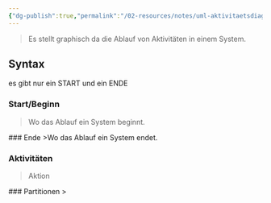 ```yaml
---
{"dg-publish":true,"permalink":"/02-resources/notes/uml-aktivitaetsdiagramm/","tags":["GFN/prüfungsrelevant/AP1/vorbereitung"]}
---
```


>Es stellt graphisch da die Ablauf von Aktivitäten in einem System.

## Syntax
<style> .container {font-family: sans-serif; text-align: center;} .button-wrapper button {z-index: 1;height: 40px; width: 100px; margin: 10px;padding: 5px;} .excalidraw .App-menu_top .buttonList { display: flex;} .excalidraw-wrapper { height: 800px; margin: 50px; position: relative;} :root[dir="ltr"] .excalidraw .layer-ui__wrapper .zen-mode-transition.App-menu_bottom--transition-left {transform: none;} </style><script src="https://cdn.jsdelivr.net/npm/react@17/umd/react.production.min.js"></script><script src="https://cdn.jsdelivr.net/npm/react-dom@17/umd/react-dom.production.min.js"></script><script type="text/javascript" src="https://cdn.jsdelivr.net/npm/@excalidraw/excalidraw@0/dist/excalidraw.production.min.js"></script><div id="UML-Aktivitätsdiagramm_2025-03-22_1713.22.excalidraw.md1"></div><script>(function(){const InitialData={"type":"excalidraw","version":2,"source":"https://github.com/zsviczian/obsidian-excalidraw-plugin/releases/tag/2.9.1","elements":[{"id":"3iENoQKGLQNM1-GBzYmSP","type":"ellipse","x":-178.75,"y":-301.203125,"width":54,"height":51,"angle":0,"strokeColor":"#1e1e1e","backgroundColor":"#ffffff","fillStyle":"solid","strokeWidth":2,"strokeStyle":"solid","roughness":1,"opacity":100,"groupIds":[],"frameId":null,"index":"a0","roundness":{"type":2},"seed":686507450,"version":143,"versionNonce":1731495846,"isDeleted":false,"boundElements":[{"id":"BrJNTI6tLhEtr_OkUxWnZ","type":"arrow"}],"updated":1742660204745,"link":null,"locked":false},{"id":"Hj7zNWRNHPwEwaGeLH-UV","type":"rectangle","x":-236.75,"y":-187.203125,"width":171,"height":84,"angle":0,"strokeColor":"#1e1e1e","backgroundColor":"#ffffff","fillStyle":"solid","strokeWidth":2,"strokeStyle":"solid","roughness":1,"opacity":100,"groupIds":[],"frameId":null,"index":"a1","roundness":{"type":3},"seed":374800186,"version":40,"versionNonce":1281435898,"isDeleted":false,"boundElements":[{"type":"text","id":"wGo91gBs"},{"id":"BrJNTI6tLhEtr_OkUxWnZ","type":"arrow"},{"id":"HhnWDxTts4WBYC6G_tc0Y","type":"arrow"}],"updated":1742660207455,"link":null,"locked":false},{"id":"wGo91gBs","type":"text","x":-198.8299560546875,"y":-157.703125,"width":95.159912109375,"height":25,"angle":0,"strokeColor":"#1e1e1e","backgroundColor":"#ffffff","fillStyle":"solid","strokeWidth":2,"strokeStyle":"solid","roughness":1,"opacity":100,"groupIds":[],"frameId":null,"index":"a2","roundness":null,"seed":1005493990,"version":22,"versionNonce":1056190822,"isDeleted":false,"boundElements":null,"updated":1742660183195,"link":null,"locked":false,"text":"stehe auf","rawText":"stehe auf","fontSize":20,"fontFamily":5,"textAlign":"center","verticalAlign":"middle","containerId":"Hj7zNWRNHPwEwaGeLH-UV","originalText":"stehe auf","autoResize":true,"lineHeight":1.25},{"id":"3aP0ElbXA7R2SqA2f79RV","type":"rectangle","x":-241.75,"y":-35.203125,"width":199,"height":72,"angle":0,"strokeColor":"#1e1e1e","backgroundColor":"#ffffff","fillStyle":"solid","strokeWidth":2,"strokeStyle":"solid","roughness":1,"opacity":100,"groupIds":[],"frameId":null,"index":"a4","roundness":{"type":3},"seed":2122769210,"version":99,"versionNonce":1771563430,"isDeleted":false,"boundElements":[{"type":"text","id":"VWqDHoSp"},{"id":"HhnWDxTts4WBYC6G_tc0Y","type":"arrow"},{"id":"IiudlaydeoLTcvdi2seQp","type":"arrow"}],"updated":1742660211203,"link":null,"locked":false},{"id":"VWqDHoSp","type":"text","x":-223.2299346923828,"y":-11.703125,"width":161.95986938476562,"height":25,"angle":0,"strokeColor":"#1e1e1e","backgroundColor":"#ffffff","fillStyle":"solid","strokeWidth":2,"strokeStyle":"solid","roughness":1,"opacity":100,"groupIds":[],"frameId":null,"index":"a5","roundness":null,"seed":876627046,"version":46,"versionNonce":1674221350,"isDeleted":false,"boundElements":null,"updated":1742660184646,"link":null,"locked":false,"text":"Putze die Zähne","rawText":"Putze die Zähne","fontSize":20,"fontFamily":5,"textAlign":"center","verticalAlign":"middle","containerId":"3aP0ElbXA7R2SqA2f79RV","originalText":"Putze die Zähne","autoResize":true,"lineHeight":1.25},{"id":"haCAtkK8_OaKsTD7gKTmS","type":"rectangle","x":-218.75,"y":91.796875,"width":153,"height":45,"angle":0,"strokeColor":"#1e1e1e","backgroundColor":"#ffffff","fillStyle":"solid","strokeWidth":2,"strokeStyle":"solid","roughness":1,"opacity":100,"groupIds":[],"frameId":null,"index":"a7","roundness":{"type":3},"seed":1307864102,"version":76,"versionNonce":1703920634,"isDeleted":false,"boundElements":[{"type":"text","id":"STnpMj9v"},{"id":"IiudlaydeoLTcvdi2seQp","type":"arrow"},{"id":"phveqSlA9eatyshD7Zu9I","type":"arrow"}],"updated":1742660843190,"link":null,"locked":false},{"id":"STnpMj9v","type":"text","x":-177.03997039794922,"y":101.796875,"width":69.57994079589844,"height":25,"angle":0,"strokeColor":"#1e1e1e","backgroundColor":"#ffffff","fillStyle":"solid","strokeWidth":2,"strokeStyle":"solid","roughness":1,"opacity":100,"groupIds":[],"frameId":null,"index":"a8","roundness":null,"seed":955753082,"version":37,"versionNonce":728228646,"isDeleted":false,"boundElements":null,"updated":1742660230765,"link":null,"locked":false,"text":"Dusche","rawText":"Dusche","fontSize":20,"fontFamily":5,"textAlign":"center","verticalAlign":"middle","containerId":"haCAtkK8_OaKsTD7gKTmS","originalText":"Dusche","autoResize":true,"lineHeight":1.25},{"id":"y8lxcOmjqVqthO69NN73V","type":"rectangle","x":160.25,"y":465.796875,"width":152,"height":60,"angle":0,"strokeColor":"#1e1e1e","backgroundColor":"#ffffff","fillStyle":"solid","strokeWidth":2,"strokeStyle":"solid","roughness":1,"opacity":100,"groupIds":[],"frameId":null,"index":"a9","roundness":{"type":3},"seed":1696114618,"version":176,"versionNonce":539839206,"isDeleted":false,"boundElements":[{"type":"text","id":"fA76tCAo"},{"id":"BaTbOc13cujWgUsOkm7rr","type":"arrow"},{"id":"SgdtiZol-m5QdVMp4fR8E","type":"arrow"}],"updated":1742660891537,"link":null,"locked":false},{"id":"fA76tCAo","type":"text","x":191.2400360107422,"y":470.796875,"width":90.01992797851562,"height":50,"angle":0,"strokeColor":"#1e1e1e","backgroundColor":"#ffffff","fillStyle":"solid","strokeWidth":2,"strokeStyle":"solid","roughness":1,"opacity":100,"groupIds":[],"frameId":null,"index":"aA","roundness":null,"seed":582234150,"version":159,"versionNonce":1682130938,"isDeleted":false,"boundElements":null,"updated":1742660449895,"link":null,"locked":false,"text":"fahre zur\nArbeit","rawText":"fahre zur Arbeit","fontSize":20,"fontFamily":5,"textAlign":"center","verticalAlign":"middle","containerId":"y8lxcOmjqVqthO69NN73V","originalText":"fahre zur Arbeit","autoResize":true,"lineHeight":1.25},{"id":"J2KnhtIJr5oA2_iKIeEJ5","type":"rectangle","x":175.25,"y":576.796875,"width":120,"height":50,"angle":0,"strokeColor":"#1e1e1e","backgroundColor":"#ffffff","fillStyle":"solid","strokeWidth":2,"strokeStyle":"solid","roughness":1,"opacity":100,"groupIds":[],"frameId":null,"index":"aB","roundness":{"type":3},"seed":262456998,"version":189,"versionNonce":1787265018,"isDeleted":false,"boundElements":[{"type":"text","id":"udx4meAm"},{"id":"SgdtiZol-m5QdVMp4fR8E","type":"arrow"},{"id":"U2oV6PWFn3FlVWkJBCEEK","type":"arrow"}],"updated":1742660897402,"link":null,"locked":false},{"id":"udx4meAm","type":"text","x":200.11003875732422,"y":589.296875,"width":70.27992248535156,"height":25,"angle":0,"strokeColor":"#1e1e1e","backgroundColor":"#ffffff","fillStyle":"solid","strokeWidth":2,"strokeStyle":"solid","roughness":1,"opacity":100,"groupIds":[],"frameId":null,"index":"aC","roundness":null,"seed":40108070,"version":153,"versionNonce":100933178,"isDeleted":false,"boundElements":null,"updated":1742660451345,"link":null,"locked":false,"text":"Arbeite","rawText":"Arbeite","fontSize":20,"fontFamily":5,"textAlign":"center","verticalAlign":"middle","containerId":"J2KnhtIJr5oA2_iKIeEJ5","originalText":"Arbeite","autoResize":true,"lineHeight":1.25},{"id":"eDcEXUJx7n7t1HE0ozbC4","type":"ellipse","x":-145.75,"y":857.296875,"width":29,"height":30,"angle":0,"strokeColor":"#1e1e1e","backgroundColor":"#ffffff","fillStyle":"solid","strokeWidth":2,"strokeStyle":"solid","roughness":1,"opacity":100,"groupIds":[],"frameId":null,"index":"aD","roundness":{"type":2},"seed":915570874,"version":453,"versionNonce":1779386746,"isDeleted":false,"boundElements":[{"id":"U2oV6PWFn3FlVWkJBCEEK","type":"arrow"}],"updated":1742660897404,"link":null,"locked":false},{"id":"_9nlrWDGHdJHnbxditaAp","type":"ellipse","x":-157.75,"y":847.296875,"width":54,"height":51,"angle":0,"strokeColor":"#1e1e1e","backgroundColor":"transparent","fillStyle":"solid","strokeWidth":2,"strokeStyle":"solid","roughness":1,"opacity":100,"groupIds":[],"frameId":null,"index":"aE","roundness":{"type":2},"seed":326587322,"version":367,"versionNonce":1914801894,"isDeleted":false,"boundElements":[{"id":"xQdSiNHpm3gnE3lSrfQoV","type":"arrow"}],"updated":1742660903683,"link":null,"locked":false},{"id":"BrJNTI6tLhEtr_OkUxWnZ","type":"arrow","x":-149.75,"y":-245.203125,"width":1,"height":59,"angle":0,"strokeColor":"#1e1e1e","backgroundColor":"transparent","fillStyle":"solid","strokeWidth":2,"strokeStyle":"solid","roughness":1,"opacity":100,"groupIds":[],"frameId":null,"index":"aF","roundness":{"type":2},"seed":712912614,"version":29,"versionNonce":1271964390,"isDeleted":false,"boundElements":null,"updated":1742660204747,"link":null,"locked":false,"points":[[0,0],[1,59]],"lastCommittedPoint":null,"startBinding":{"elementId":"3iENoQKGLQNM1-GBzYmSP","focus":-0.05406240345999251,"gap":5.059497384467858},"endBinding":{"elementId":"Hj7zNWRNHPwEwaGeLH-UV","focus":0.03705888135260039,"gap":1},"startArrowhead":null,"endArrowhead":"arrow","elbowed":false},{"id":"HhnWDxTts4WBYC6G_tc0Y","type":"arrow","x":-145.75,"y":-97.203125,"width":2,"height":55,"angle":0,"strokeColor":"#1e1e1e","backgroundColor":"transparent","fillStyle":"solid","strokeWidth":2,"strokeStyle":"solid","roughness":1,"opacity":100,"groupIds":[],"frameId":null,"index":"aG","roundness":{"type":2},"seed":179048442,"version":23,"versionNonce":386267578,"isDeleted":false,"boundElements":null,"updated":1742660207456,"link":null,"locked":false,"points":[[0,0],[2,55]],"lastCommittedPoint":null,"startBinding":{"elementId":"Hj7zNWRNHPwEwaGeLH-UV","focus":-0.04314217068839416,"gap":6},"endBinding":{"elementId":"3aP0ElbXA7R2SqA2f79RV","focus":0.0006312561998377233,"gap":7},"startArrowhead":null,"endArrowhead":"arrow","elbowed":false},{"id":"IiudlaydeoLTcvdi2seQp","type":"arrow","x":-142.96770608100542,"y":38.23882854818648,"width":4.4516854082488635,"height":52.30730354692394,"angle":0,"strokeColor":"#1e1e1e","backgroundColor":"transparent","fillStyle":"solid","strokeWidth":2,"strokeStyle":"solid","roughness":1,"opacity":100,"groupIds":[],"frameId":null,"index":"aH","roundness":{"type":2},"seed":1977816422,"version":42,"versionNonce":1201042170,"isDeleted":false,"boundElements":null,"updated":1742660230770,"link":null,"locked":false,"points":[[0,0],[4.4516854082488635,52.30730354692394]],"lastCommittedPoint":null,"startBinding":{"elementId":"3aP0ElbXA7R2SqA2f79RV","focus":0.038066590602634606,"gap":4},"endBinding":{"elementId":"haCAtkK8_OaKsTD7gKTmS","focus":0.07339574006240676,"gap":4},"startArrowhead":null,"endArrowhead":"arrow","elbowed":false},{"id":"tk9vhhFTJmpPUbqgyHxml","type":"diamond","x":-267.75,"y":212.796875,"width":255,"height":186,"angle":0,"strokeColor":"#1e1e1e","backgroundColor":"transparent","fillStyle":"solid","strokeWidth":2,"strokeStyle":"solid","roughness":1,"opacity":100,"groupIds":[],"frameId":null,"index":"aK","roundness":{"type":2},"seed":258502822,"version":528,"versionNonce":2098993530,"isDeleted":false,"boundElements":[{"type":"text","id":"8TtK5wnd"},{"id":"phveqSlA9eatyshD7Zu9I","type":"arrow"},{"id":"BaTbOc13cujWgUsOkm7rr","type":"arrow"},{"id":"U0DDhexF2z8mtoe6TrCDW","type":"arrow"}],"updated":1742660884586,"link":null,"locked":false},{"id":"8TtK5wnd","type":"text","x":-196.85919189453125,"y":264.546875,"width":113.7183837890625,"height":82.5,"angle":0,"strokeColor":"#1e1e1e","backgroundColor":"transparent","fillStyle":"solid","strokeWidth":2,"strokeStyle":"solid","roughness":1,"opacity":100,"groupIds":[],"frameId":null,"index":"aL","roundness":null,"seed":753846694,"version":445,"versionNonce":1847117754,"isDeleted":false,"boundElements":null,"updated":1742660879448,"link":null,"locked":false,"text":"Heute\nWocheende\n?","rawText":"Heute Wocheende?","fontSize":22,"fontFamily":5,"textAlign":"center","verticalAlign":"middle","containerId":"tk9vhhFTJmpPUbqgyHxml","originalText":"Heute Wocheende?","autoResize":true,"lineHeight":1.25},{"id":"V0Ut5DhYU8VnYMq-okbYQ","type":"rectangle","x":-367.75000000000006,"y":-254.20312499999997,"width":421.00000000000006,"height":435.00000000000006,"angle":0,"strokeColor":"#1e1e1e","backgroundColor":"transparent","fillStyle":"solid","strokeWidth":2,"strokeStyle":"solid","roughness":1,"opacity":100,"groupIds":[],"frameId":null,"index":"aM","roundness":{"type":3},"seed":1855493050,"version":104,"versionNonce":1517100154,"isDeleted":false,"boundElements":null,"updated":1742660458634,"link":null,"locked":false},{"id":"3XS8ayGz","type":"text","x":-353.75,"y":-244.203125,"width":149.07247924804688,"height":27.5,"angle":0,"strokeColor":"#1e1e1e","backgroundColor":"transparent","fillStyle":"solid","strokeWidth":2,"strokeStyle":"solid","roughness":1,"opacity":100,"groupIds":[],"frameId":null,"index":"aN","roundness":null,"seed":1148491686,"version":64,"versionNonce":1557016870,"isDeleted":false,"boundElements":null,"updated":1742660461335,"link":null,"locked":false,"text":"Morgenroutine","rawText":"Morgenroutine","fontSize":22,"fontFamily":5,"textAlign":"left","verticalAlign":"top","containerId":null,"originalText":"Morgenroutine","autoResize":true,"lineHeight":1.25},{"id":"HaQHIJCItxuSbbwSqtw5w","type":"rectangle","x":58.25,"y":387.796875,"width":361,"height":298,"angle":0,"strokeColor":"#1e1e1e","backgroundColor":"transparent","fillStyle":"solid","strokeWidth":2,"strokeStyle":"solid","roughness":1,"opacity":100,"groupIds":[],"frameId":null,"index":"aO","roundness":{"type":3},"seed":67491174,"version":71,"versionNonce":764740666,"isDeleted":false,"boundElements":[{"id":"BaTbOc13cujWgUsOkm7rr","type":"arrow"}],"updated":1742660868031,"link":null,"locked":false},{"id":"ftCiOKvj","type":"text","x":68.25,"y":397.796875,"width":123.64198303222656,"height":24.178141386034785,"angle":0,"strokeColor":"#1e1e1e","backgroundColor":"transparent","fillStyle":"solid","strokeWidth":2,"strokeStyle":"solid","roughness":1,"opacity":100,"groupIds":[],"frameId":null,"index":"aP","roundness":null,"seed":2072238694,"version":72,"versionNonce":1439098790,"isDeleted":false,"boundElements":null,"updated":1742660446076,"link":null,"locked":false,"text":"Arbeitroutine","rawText":"Arbeitroutine","fontSize":19.342513108827827,"fontFamily":5,"textAlign":"left","verticalAlign":"top","containerId":null,"originalText":"Arbeitroutine","autoResize":true,"lineHeight":1.25},{"id":"A6aNAbYwMDgeih0trS4GH","type":"rectangle","x":-490.75,"y":498.796875,"width":201,"height":81,"angle":0,"strokeColor":"#1e1e1e","backgroundColor":"transparent","fillStyle":"solid","strokeWidth":2,"strokeStyle":"solid","roughness":1,"opacity":100,"groupIds":[],"frameId":null,"index":"aQ","roundness":{"type":3},"seed":1635894522,"version":71,"versionNonce":1701602810,"isDeleted":false,"boundElements":[{"type":"text","id":"AUeoxTjQ"},{"id":"U0DDhexF2z8mtoe6TrCDW","type":"arrow"},{"id":"lK377OMVV7x0deQL8hVq_","type":"arrow"}],"updated":1742660900453,"link":null,"locked":false},{"id":"AUeoxTjQ","type":"text","x":-447.90120697021484,"y":525.546875,"width":115.30241394042969,"height":27.5,"angle":0,"strokeColor":"#1e1e1e","backgroundColor":"transparent","fillStyle":"solid","strokeWidth":2,"strokeStyle":"solid","roughness":1,"opacity":100,"groupIds":[],"frameId":null,"index":"aR","roundness":null,"seed":1492209210,"version":46,"versionNonce":588248806,"isDeleted":false,"boundElements":null,"updated":1742660823321,"link":null,"locked":false,"text":"Frührstuck","rawText":"Frührstuck","fontSize":22,"fontFamily":5,"textAlign":"center","verticalAlign":"middle","containerId":"A6aNAbYwMDgeih0trS4GH","originalText":"Frührstuck","autoResize":true,"lineHeight":1.25},{"id":"0GQLwLuoou8O7-MbpYtrW","type":"rectangle","x":-485.75,"y":633.796875,"width":193,"height":83,"angle":0,"strokeColor":"#1e1e1e","backgroundColor":"transparent","fillStyle":"solid","strokeWidth":2,"strokeStyle":"solid","roughness":1,"opacity":100,"groupIds":[],"frameId":null,"index":"aS","roundness":{"type":3},"seed":411647866,"version":86,"versionNonce":2009198694,"isDeleted":false,"boundElements":[{"type":"text","id":"cWgB4LEu"},{"id":"lK377OMVV7x0deQL8hVq_","type":"arrow"},{"id":"xQdSiNHpm3gnE3lSrfQoV","type":"arrow"}],"updated":1742660903682,"link":null,"locked":false},{"id":"cWgB4LEu","type":"text","x":-443.18318939208984,"y":647.796875,"width":107.86637878417969,"height":55,"angle":0,"strokeColor":"#1e1e1e","backgroundColor":"transparent","fillStyle":"solid","strokeWidth":2,"strokeStyle":"solid","roughness":1,"opacity":100,"groupIds":[],"frameId":null,"index":"aT","roundness":null,"seed":2073521082,"version":58,"versionNonce":1904211302,"isDeleted":false,"boundElements":null,"updated":1742660823321,"link":null,"locked":false,"text":"Fernsehen\nanschauen","rawText":"Fernsehen\nanschauen","fontSize":22,"fontFamily":5,"textAlign":"center","verticalAlign":"middle","containerId":"0GQLwLuoou8O7-MbpYtrW","originalText":"Fernsehen\nanschauen","autoResize":true,"lineHeight":1.25},{"id":"BssmlA1OVFALlP2pSpUne","type":"rectangle","x":-595.75,"y":378.79687500000006,"width":373,"height":380.99999999999994,"angle":0,"strokeColor":"#1e1e1e","backgroundColor":"transparent","fillStyle":"solid","strokeWidth":2,"strokeStyle":"solid","roughness":1,"opacity":100,"groupIds":[],"frameId":null,"index":"aU","roundness":{"type":3},"seed":451126010,"version":111,"versionNonce":1362474746,"isDeleted":false,"boundElements":[],"updated":1742660879447,"link":null,"locked":false},{"id":"9spJf4r8","type":"text","x":-576.75,"y":392.796875,"width":145.970458984375,"height":27.5,"angle":0,"strokeColor":"#1e1e1e","backgroundColor":"transparent","fillStyle":"solid","strokeWidth":2,"strokeStyle":"solid","roughness":1,"opacity":100,"groupIds":[],"frameId":null,"index":"aV","roundness":null,"seed":783236538,"version":87,"versionNonce":1038242790,"isDeleted":false,"boundElements":null,"updated":1742660823321,"link":null,"locked":false,"text":"Chillingroutine","rawText":"Chillingroutine","fontSize":22,"fontFamily":5,"textAlign":"left","verticalAlign":"top","containerId":null,"originalText":"Chillingroutine","autoResize":true,"lineHeight":1.25},{"id":"phveqSlA9eatyshD7Zu9I","type":"arrow","x":-134.5911266615962,"y":138.7559965167883,"width":1.8638320109353117,"height":79.24297260414622,"angle":0,"strokeColor":"#1e1e1e","backgroundColor":"transparent","fillStyle":"solid","strokeWidth":2,"strokeStyle":"solid","roughness":1,"opacity":100,"groupIds":[],"frameId":null,"index":"aW","roundness":{"type":2},"seed":1297469050,"version":39,"versionNonce":847522022,"isDeleted":false,"boundElements":null,"updated":1742660879449,"link":null,"locked":false,"points":[[0,0],[-1.8638320109353117,79.24297260414622]],"lastCommittedPoint":null,"startBinding":{"elementId":"haCAtkK8_OaKsTD7gKTmS","focus":-0.10689916603487501,"gap":6},"endBinding":{"elementId":"tk9vhhFTJmpPUbqgyHxml","focus":0.013615416841223003,"gap":1},"startArrowhead":null,"endArrowhead":"arrow","elbowed":false},{"id":"BaTbOc13cujWgUsOkm7rr","type":"arrow","x":-7.75,"y":305.696875,"width":243.9,"height":155.10000000000002,"angle":0,"strokeColor":"#1e1e1e","backgroundColor":"transparent","fillStyle":"solid","strokeWidth":2,"strokeStyle":"solid","roughness":1,"opacity":100,"groupIds":[],"frameId":null,"index":"aY","roundness":null,"seed":1595037734,"version":57,"versionNonce":359989754,"isDeleted":false,"boundElements":null,"updated":1742660889624,"link":null,"locked":false,"points":[[0,0],[243.9,0],[243.9,155.10000000000002]],"lastCommittedPoint":null,"startBinding":{"elementId":"tk9vhhFTJmpPUbqgyHxml","fixedPoint":[1.0196078431372548,0.49946236559139773],"focus":0,"gap":0},"endBinding":{"elementId":"y8lxcOmjqVqthO69NN73V","fixedPoint":[0.4993421052631579,-0.08333333333333333],"focus":0,"gap":0},"startArrowhead":null,"endArrowhead":"arrow","elbowed":true,"fixedSegments":null,"startIsSpecial":null,"endIsSpecial":null},{"id":"U0DDhexF2z8mtoe6TrCDW","type":"arrow","x":-272.75,"y":305.696875,"width":117.60000000000002,"height":188.10000000000002,"angle":0,"strokeColor":"#1e1e1e","backgroundColor":"transparent","fillStyle":"solid","strokeWidth":2,"strokeStyle":"solid","roughness":1,"opacity":100,"groupIds":[],"frameId":null,"index":"aa","roundness":null,"seed":1689086458,"version":19,"versionNonce":1141824058,"isDeleted":false,"boundElements":null,"updated":1742660884588,"link":null,"locked":false,"points":[[0,0],[-117.60000000000002,0],[-117.60000000000002,188.10000000000002]],"lastCommittedPoint":null,"startBinding":{"elementId":"tk9vhhFTJmpPUbqgyHxml","fixedPoint":[-0.0196078431372549,0.49946236559139773],"focus":0,"gap":0},"endBinding":{"elementId":"A6aNAbYwMDgeih0trS4GH","fixedPoint":[0.49950248756218896,-0.06172839506172839],"focus":0,"gap":0},"startArrowhead":null,"endArrowhead":"arrow","elbowed":true,"fixedSegments":null,"startIsSpecial":null,"endIsSpecial":null},{"id":"SgdtiZol-m5QdVMp4fR8E","type":"arrow","x":236.15,"y":530.796875,"width":1,"height":41,"angle":0,"strokeColor":"#1e1e1e","backgroundColor":"transparent","fillStyle":"solid","strokeWidth":2,"strokeStyle":"solid","roughness":1,"opacity":100,"groupIds":[],"frameId":null,"index":"ab","roundness":null,"seed":574010042,"version":8,"versionNonce":1196359206,"isDeleted":false,"boundElements":null,"updated":1742660891538,"link":null,"locked":false,"points":[[0,0],[-1,41]],"lastCommittedPoint":null,"startBinding":{"elementId":"y8lxcOmjqVqthO69NN73V","fixedPoint":[0.4993421052631579,1.0833333333333333],"focus":0,"gap":0},"endBinding":{"elementId":"J2KnhtIJr5oA2_iKIeEJ5","fixedPoint":[0.4991666666666667,-0.1],"focus":0,"gap":0},"startArrowhead":null,"endArrowhead":"arrow","elbowed":true,"fixedSegments":null,"startIsSpecial":null,"endIsSpecial":null},{"id":"U2oV6PWFn3FlVWkJBCEEK","type":"arrow","x":244.25,"y":634.796875,"width":356,"height":237.39999999999998,"angle":0,"strokeColor":"#1e1e1e","backgroundColor":"transparent","fillStyle":"solid","strokeWidth":2,"strokeStyle":"solid","roughness":1,"opacity":100,"groupIds":[],"frameId":null,"index":"ac","roundness":null,"seed":682416314,"version":61,"versionNonce":1816752314,"isDeleted":false,"boundElements":null,"updated":1742660897403,"link":null,"locked":false,"points":[[0,0],[0,237.39999999999998],[-356,237.39999999999998]],"lastCommittedPoint":null,"startBinding":{"elementId":"J2KnhtIJr5oA2_iKIeEJ5","fixedPoint":[0.575,1.16],"focus":0,"gap":0},"endBinding":{"elementId":"eDcEXUJx7n7t1HE0ozbC4","fixedPoint":[1.1724137931034482,0.4966666666666659],"focus":0,"gap":0},"startArrowhead":null,"endArrowhead":"arrow","elbowed":true,"fixedSegments":null,"startIsSpecial":null,"endIsSpecial":null},{"id":"lK377OMVV7x0deQL8hVq_","type":"arrow","x":-390.35,"y":584.796875,"width":1,"height":44,"angle":0,"strokeColor":"#1e1e1e","backgroundColor":"transparent","fillStyle":"solid","strokeWidth":2,"strokeStyle":"solid","roughness":1,"opacity":100,"groupIds":[],"frameId":null,"index":"ad","roundness":null,"seed":1277972070,"version":8,"versionNonce":1168217786,"isDeleted":false,"boundElements":null,"updated":1742660900455,"link":null,"locked":false,"points":[[0,0],[1,44]],"lastCommittedPoint":null,"startBinding":{"elementId":"A6aNAbYwMDgeih0trS4GH","fixedPoint":[0.49950248756218896,1.0617283950617284],"focus":0,"gap":0},"endBinding":{"elementId":"0GQLwLuoou8O7-MbpYtrW","fixedPoint":[0.49948186528497396,-0.060240963855421686],"focus":0,"gap":0},"startArrowhead":null,"endArrowhead":"arrow","elbowed":true,"fixedSegments":null,"startIsSpecial":null,"endIsSpecial":null},{"id":"xQdSiNHpm3gnE3lSrfQoV","type":"arrow","x":-389.35,"y":721.796875,"width":226.60000000000002,"height":150.89999999999998,"angle":0,"strokeColor":"#1e1e1e","backgroundColor":"transparent","fillStyle":"solid","strokeWidth":2,"strokeStyle":"solid","roughness":1,"opacity":100,"groupIds":[],"frameId":null,"index":"ae","roundness":null,"seed":2144012390,"version":63,"versionNonce":1613951910,"isDeleted":false,"boundElements":null,"updated":1742660903683,"link":null,"locked":false,"points":[[0,0],[0,150.89999999999998],[226.60000000000002,150.89999999999998]],"lastCommittedPoint":null,"startBinding":{"elementId":"0GQLwLuoou8O7-MbpYtrW","fixedPoint":[0.49948186528497396,1.0602409638554218],"focus":0,"gap":0},"endBinding":{"elementId":"_9nlrWDGHdJHnbxditaAp","fixedPoint":[-0.09259259259259259,0.4980392156862741],"focus":0,"gap":0},"startArrowhead":null,"endArrowhead":"arrow","elbowed":true,"fixedSegments":null,"startIsSpecial":null,"endIsSpecial":null},{"id":"rQDbD9Jq","type":"text","x":22.25,"y":247.796875,"width":40.32612609863281,"height":27.5,"angle":0,"strokeColor":"#1e1e1e","backgroundColor":"transparent","fillStyle":"solid","strokeWidth":2,"strokeStyle":"solid","roughness":1,"opacity":100,"groupIds":[],"frameId":null,"index":"af","roundness":null,"seed":306245798,"version":20,"versionNonce":1485136294,"isDeleted":false,"boundElements":null,"updated":1742660911637,"link":null,"locked":false,"text":"nein","rawText":"nein","fontSize":22,"fontFamily":5,"textAlign":"left","verticalAlign":"top","containerId":null,"originalText":"nein","autoResize":true,"lineHeight":1.25},{"id":"wzl8YhCV","type":"text","x":-346.75,"y":252.796875,"width":19.8880615234375,"height":27.5,"angle":0,"strokeColor":"#1e1e1e","backgroundColor":"transparent","fillStyle":"solid","strokeWidth":2,"strokeStyle":"solid","roughness":1,"opacity":100,"groupIds":[],"frameId":null,"index":"ag","roundness":null,"seed":765807930,"version":5,"versionNonce":2122309690,"isDeleted":false,"boundElements":null,"updated":1742660915891,"link":null,"locked":false,"text":"ja","rawText":"ja","fontSize":22,"fontFamily":5,"textAlign":"left","verticalAlign":"top","containerId":null,"originalText":"ja","autoResize":true,"lineHeight":1.25},{"id":"WfQNlq1nGjxyfpr8jCG_B","type":"arrow","x":28.25,"y":306.796875,"width":212,"height":90,"angle":0,"strokeColor":"#1e1e1e","backgroundColor":"transparent","fillStyle":"solid","strokeWidth":2,"strokeStyle":"solid","roughness":1,"opacity":100,"groupIds":[],"frameId":null,"index":"aX","roundness":null,"seed":1210829414,"version":197,"versionNonce":787596902,"isDeleted":true,"boundElements":null,"updated":1742660862583,"link":null,"locked":false,"points":[[0,0],[0,70],[0,-18],[212,-18],[212,72]],"lastCommittedPoint":null,"startBinding":{"elementId":"tk9vhhFTJmpPUbqgyHxml","focus":-0.27339817816890516,"gap":7.000050117742422,"fixedPoint":[0.996078431372549,0.5053763440860215]},"endBinding":{"elementId":"HaQHIJCItxuSbbwSqtw5w","focus":0.7914716179536606,"gap":9,"fixedPoint":[0.5041551246537396,-0.030201342281879196]},"startArrowhead":null,"endArrowhead":"arrow","elbowed":true,"fixedSegments":[{"index":2,"start":[2,70],"end":[2,-18]},{"index":3,"start":[2,-18],"end":[254,-18]}],"startIsSpecial":false,"endIsSpecial":false},{"id":"9rBEGrKpBWUwJIgWQNY1s","type":"arrow","x":-272.75,"y":305.696875,"width":136.60000000000002,"height":68.10000000000008,"angle":0,"strokeColor":"#1e1e1e","backgroundColor":"transparent","fillStyle":"solid","strokeWidth":2,"strokeStyle":"solid","roughness":1,"opacity":100,"groupIds":[],"frameId":null,"index":"aZ","roundness":null,"seed":879261606,"version":67,"versionNonce":118459962,"isDeleted":true,"boundElements":null,"updated":1742660879447,"link":null,"locked":false,"points":[[0,0],[-136.60000000000002,0],[-136.60000000000002,68.10000000000008]],"lastCommittedPoint":null,"startBinding":{"elementId":"tk9vhhFTJmpPUbqgyHxml","fixedPoint":[-0.0196078431372549,0.49946236559139773],"focus":0,"gap":0},"endBinding":{"elementId":"BssmlA1OVFALlP2pSpUne","fixedPoint":[0.49973190348525465,-0.013123359580052495],"focus":0,"gap":0},"startArrowhead":null,"endArrowhead":"arrow","elbowed":true,"fixedSegments":null,"startIsSpecial":null,"endIsSpecial":null}],"appState":{"theme":"dark","viewBackgroundColor":"#ffffff","currentItemStrokeColor":"#1e1e1e","currentItemBackgroundColor":"transparent","currentItemFillStyle":"solid","currentItemStrokeWidth":2,"currentItemStrokeStyle":"solid","currentItemRoughness":1,"currentItemOpacity":100,"currentItemFontFamily":5,"currentItemFontSize":22,"currentItemTextAlign":"left","currentItemStartArrowhead":null,"currentItemEndArrowhead":"arrow","currentItemArrowType":"elbow","scrollX":786.25,"scrollY":-28.203125,"zoom":{"value":1},"currentItemRoundness":"round","gridSize":20,"gridStep":5,"gridModeEnabled":false,"gridColor":{"Bold":"rgba(217, 217, 217, 0.5)","Regular":"rgba(230, 230, 230, 0.5)"},"currentStrokeOptions":null,"frameRendering":{"enabled":true,"clip":true,"name":true,"outline":true},"objectsSnapModeEnabled":false,"activeTool":{"type":"selection","customType":null,"locked":false,"lastActiveTool":null}},"files":{}};InitialData.scrollToContent=true;App=()=>{const e=React.useRef(null),t=React.useRef(null),[n,i]=React.useState({width:void 0,height:void 0});return React.useEffect(()=>{i({width:t.current.getBoundingClientRect().width,height:t.current.getBoundingClientRect().height});const e=()=>{i({width:t.current.getBoundingClientRect().width,height:t.current.getBoundingClientRect().height})};return window.addEventListener("resize",e),()=>window.removeEventListener("resize",e)},[t]),React.createElement(React.Fragment,null,React.createElement("div",{className:"excalidraw-wrapper",ref:t},React.createElement(ExcalidrawLib.Excalidraw,{ref:e,width:n.width,height:n.height,initialData:InitialData,viewModeEnabled:!0,zenModeEnabled:!0,gridModeEnabled:!1})))},excalidrawWrapper=document.getElementById("UML-Aktivitätsdiagramm_2025-03-22_1713.22.excalidraw.md1");ReactDOM.render(React.createElement(App),excalidrawWrapper);})();</script>

es gibt nur ein START und ein ENDE
### Start/Beginn
>Wo das Ablauf ein System beginnt.
<div id="UML-Aktivitätsdiagramm_2025-03-22_1732.15.excalidraw.md2"></div><script>(function(){const InitialData={"type":"excalidraw","version":2,"source":"https://github.com/zsviczian/obsidian-excalidraw-plugin/releases/tag/2.9.1","elements":[{"id":"0bON-qlvVRZVIxj6Wk3Qd","type":"ellipse","x":-102.375,"y":-186.203125,"width":85,"height":83,"angle":0,"strokeColor":"#1e1e1e","backgroundColor":"#ffffff","fillStyle":"solid","strokeWidth":2,"strokeStyle":"solid","roughness":1,"opacity":100,"groupIds":[],"frameId":null,"index":"a0","roundness":{"type":2},"seed":1859159610,"version":57,"versionNonce":2141852666,"isDeleted":false,"boundElements":null,"updated":1742661144261,"link":null,"locked":false}],"appState":{"theme":"dark","viewBackgroundColor":"#ffffff","currentItemStrokeColor":"#1e1e1e","currentItemBackgroundColor":"#ffffff","currentItemFillStyle":"solid","currentItemStrokeWidth":2,"currentItemStrokeStyle":"solid","currentItemRoughness":1,"currentItemOpacity":100,"currentItemFontFamily":5,"currentItemFontSize":20,"currentItemTextAlign":"left","currentItemStartArrowhead":null,"currentItemEndArrowhead":"arrow","currentItemArrowType":"round","scrollX":392.625,"scrollY":451.796875,"zoom":{"value":1},"currentItemRoundness":"round","gridSize":20,"gridStep":5,"gridModeEnabled":false,"gridColor":{"Bold":"rgba(217, 217, 217, 0.5)","Regular":"rgba(230, 230, 230, 0.5)"},"currentStrokeOptions":null,"frameRendering":{"enabled":true,"clip":true,"name":true,"outline":true},"objectsSnapModeEnabled":false,"activeTool":{"type":"selection","customType":null,"locked":false,"lastActiveTool":null}},"files":{}};InitialData.scrollToContent=true;App=()=>{const e=React.useRef(null),t=React.useRef(null),[n,i]=React.useState({width:void 0,height:void 0});return React.useEffect(()=>{i({width:t.current.getBoundingClientRect().width,height:t.current.getBoundingClientRect().height});const e=()=>{i({width:t.current.getBoundingClientRect().width,height:t.current.getBoundingClientRect().height})};return window.addEventListener("resize",e),()=>window.removeEventListener("resize",e)},[t]),React.createElement(React.Fragment,null,React.createElement("div",{className:"excalidraw-wrapper",ref:t},React.createElement(ExcalidrawLib.Excalidraw,{ref:e,width:n.width,height:n.height,initialData:InitialData,viewModeEnabled:!0,zenModeEnabled:!0,gridModeEnabled:!1})))},excalidrawWrapper=document.getElementById("UML-Aktivitätsdiagramm_2025-03-22_1732.15.excalidraw.md2");ReactDOM.render(React.createElement(App),excalidrawWrapper);})();</script>
### Ende
>Wo das Ablauf ein System endet.
<div id="UML-Aktivitätsdiagramm_2025-03-22_1732.52.excalidraw.md3"></div><script>(function(){const InitialData={"type":"excalidraw","version":2,"source":"https://github.com/zsviczian/obsidian-excalidraw-plugin/releases/tag/2.9.1","elements":[{"id":"eZzypbCOIow21SZiqv_mM","type":"ellipse","x":-72.375,"y":-1.703125,"width":29,"height":30,"angle":0,"strokeColor":"#1e1e1e","backgroundColor":"#ffffff","fillStyle":"solid","strokeWidth":2,"strokeStyle":"solid","roughness":1,"opacity":100,"groupIds":[],"frameId":null,"index":"a0","roundness":{"type":2},"seed":309815782,"version":456,"versionNonce":770091110,"isDeleted":false,"boundElements":[],"updated":1742661184737,"link":null,"locked":false},{"id":"QNUkZ8yFRXF6zp_fb-CC5","type":"ellipse","x":-84.375,"y":-11.703125,"width":54,"height":51,"angle":0,"strokeColor":"#1e1e1e","backgroundColor":"transparent","fillStyle":"solid","strokeWidth":2,"strokeStyle":"solid","roughness":1,"opacity":100,"groupIds":[],"frameId":null,"index":"a1","roundness":{"type":2},"seed":1224555814,"version":370,"versionNonce":126023930,"isDeleted":false,"boundElements":[],"updated":1742661184738,"link":null,"locked":false}],"appState":{"theme":"dark","viewBackgroundColor":"#ffffff","currentItemStrokeColor":"#1e1e1e","currentItemBackgroundColor":"transparent","currentItemFillStyle":"solid","currentItemStrokeWidth":2,"currentItemStrokeStyle":"solid","currentItemRoughness":1,"currentItemOpacity":100,"currentItemFontFamily":5,"currentItemFontSize":20,"currentItemTextAlign":"left","currentItemStartArrowhead":null,"currentItemEndArrowhead":"arrow","currentItemArrowType":"round","scrollX":392.625,"scrollY":451.796875,"zoom":{"value":1},"currentItemRoundness":"round","gridSize":20,"gridStep":5,"gridModeEnabled":false,"gridColor":{"Bold":"rgba(217, 217, 217, 0.5)","Regular":"rgba(230, 230, 230, 0.5)"},"currentStrokeOptions":null,"frameRendering":{"enabled":true,"clip":true,"name":true,"outline":true},"objectsSnapModeEnabled":false,"activeTool":{"type":"selection","customType":null,"locked":false,"lastActiveTool":null}},"files":{}};InitialData.scrollToContent=true;App=()=>{const e=React.useRef(null),t=React.useRef(null),[n,i]=React.useState({width:void 0,height:void 0});return React.useEffect(()=>{i({width:t.current.getBoundingClientRect().width,height:t.current.getBoundingClientRect().height});const e=()=>{i({width:t.current.getBoundingClientRect().width,height:t.current.getBoundingClientRect().height})};return window.addEventListener("resize",e),()=>window.removeEventListener("resize",e)},[t]),React.createElement(React.Fragment,null,React.createElement("div",{className:"excalidraw-wrapper",ref:t},React.createElement(ExcalidrawLib.Excalidraw,{ref:e,width:n.width,height:n.height,initialData:InitialData,viewModeEnabled:!0,zenModeEnabled:!0,gridModeEnabled:!1})))},excalidrawWrapper=document.getElementById("UML-Aktivitätsdiagramm_2025-03-22_1732.52.excalidraw.md3");ReactDOM.render(React.createElement(App),excalidrawWrapper);})();</script>

### Aktivitäten
>Aktion
<div id="UML-Aktivitätsdiagramm_2025-03-22_1734.22.excalidraw.md4"></div><script>(function(){const InitialData={"type":"excalidraw","version":2,"source":"https://github.com/zsviczian/obsidian-excalidraw-plugin/releases/tag/2.9.1","elements":[{"id":"4oFmTynfj6SUm-R37TFIr","type":"rectangle","x":-123.375,"y":-132.203125,"width":209,"height":58,"angle":0,"strokeColor":"#1e1e1e","backgroundColor":"transparent","fillStyle":"solid","strokeWidth":2,"strokeStyle":"solid","roughness":1,"opacity":100,"groupIds":[],"frameId":null,"index":"a0","roundness":{"type":3},"seed":1337860922,"version":110,"versionNonce":1521009082,"isDeleted":false,"boundElements":[{"type":"text","id":"hzsjaF6S"}],"updated":1742661284361,"link":null,"locked":false},{"id":"hzsjaF6S","type":"text","x":-67.24495697021484,"y":-115.703125,"width":96.73991394042969,"height":25,"angle":0,"strokeColor":"#1e1e1e","backgroundColor":"transparent","fillStyle":"solid","strokeWidth":2,"strokeStyle":"solid","roughness":1,"opacity":100,"groupIds":[],"frameId":null,"index":"a1","roundness":null,"seed":1098258086,"version":72,"versionNonce":1381792378,"isDeleted":false,"boundElements":null,"updated":1742661284362,"link":null,"locked":false,"text":"Stehe auf","rawText":"Stehe auf","fontSize":20,"fontFamily":5,"textAlign":"center","verticalAlign":"middle","containerId":"4oFmTynfj6SUm-R37TFIr","originalText":"Stehe auf","autoResize":true,"lineHeight":1.25}],"appState":{"theme":"dark","viewBackgroundColor":"#ffffff","currentItemStrokeColor":"#1e1e1e","currentItemBackgroundColor":"transparent","currentItemFillStyle":"solid","currentItemStrokeWidth":2,"currentItemStrokeStyle":"solid","currentItemRoughness":1,"currentItemOpacity":100,"currentItemFontFamily":5,"currentItemFontSize":20,"currentItemTextAlign":"left","currentItemStartArrowhead":null,"currentItemEndArrowhead":"arrow","currentItemArrowType":"round","scrollX":392.625,"scrollY":451.796875,"zoom":{"value":1},"currentItemRoundness":"round","gridSize":20,"gridStep":5,"gridModeEnabled":false,"gridColor":{"Bold":"rgba(217, 217, 217, 0.5)","Regular":"rgba(230, 230, 230, 0.5)"},"currentStrokeOptions":null,"frameRendering":{"enabled":true,"clip":true,"name":true,"outline":true},"objectsSnapModeEnabled":false,"activeTool":{"type":"selection","customType":null,"locked":false,"lastActiveTool":null}},"files":{}};InitialData.scrollToContent=true;App=()=>{const e=React.useRef(null),t=React.useRef(null),[n,i]=React.useState({width:void 0,height:void 0});return React.useEffect(()=>{i({width:t.current.getBoundingClientRect().width,height:t.current.getBoundingClientRect().height});const e=()=>{i({width:t.current.getBoundingClientRect().width,height:t.current.getBoundingClientRect().height})};return window.addEventListener("resize",e),()=>window.removeEventListener("resize",e)},[t]),React.createElement(React.Fragment,null,React.createElement("div",{className:"excalidraw-wrapper",ref:t},React.createElement(ExcalidrawLib.Excalidraw,{ref:e,width:n.width,height:n.height,initialData:InitialData,viewModeEnabled:!0,zenModeEnabled:!0,gridModeEnabled:!1})))},excalidrawWrapper=document.getElementById("UML-Aktivitätsdiagramm_2025-03-22_1734.22.excalidraw.md4");ReactDOM.render(React.createElement(App),excalidrawWrapper);})();</script>
### Partitionen
>